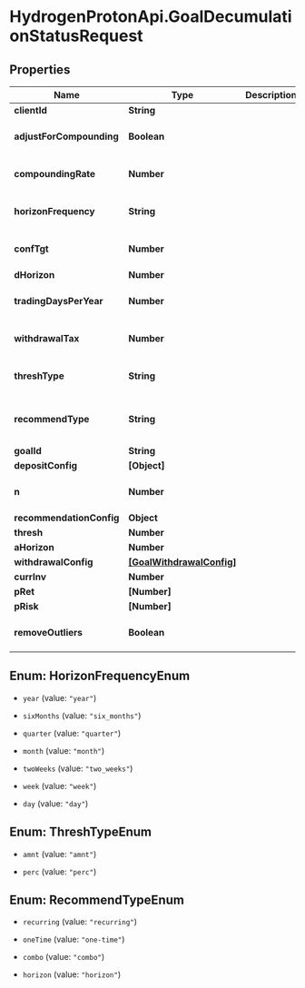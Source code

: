 # HydrogenProtonApi.GoalDecumulationStatusRequest

## Properties
Name | Type | Description | Notes
------------ | ------------- | ------------- | -------------
**clientId** | **String** |  | [optional] 
**adjustForCompounding** | **Boolean** |  | [optional] [default to false]
**compoundingRate** | **Number** |  | [optional] [default to 0.0]
**horizonFrequency** | **String** |  | [optional] [default to 'year']
**confTgt** | **Number** |  | [optional] [default to 0.9]
**dHorizon** | **Number** |  | [optional] 
**tradingDaysPerYear** | **Number** |  | [optional] [default to 252]
**withdrawalTax** | **Number** |  | [optional] [default to 0.0]
**threshType** | **String** |  | [optional] [default to 'perc']
**recommendType** | **String** |  | [optional] [default to 'horizon']
**goalId** | **String** |  | [optional] 
**depositConfig** | **[Object]** |  | [optional] 
**n** | **Number** |  | [optional] [default to 1000]
**recommendationConfig** | **Object** |  | [optional] 
**thresh** | **Number** |  | [optional] 
**aHorizon** | **Number** |  | [optional] 
**withdrawalConfig** | [**[GoalWithdrawalConfig]**](GoalWithdrawalConfig.md) |  | [optional] 
**currInv** | **Number** |  | [optional] 
**pRet** | **[Number]** |  | 
**pRisk** | **[Number]** |  | 
**removeOutliers** | **Boolean** |  | [optional] [default to true]


<a name="HorizonFrequencyEnum"></a>
## Enum: HorizonFrequencyEnum


* `year` (value: `"year"`)

* `sixMonths` (value: `"six_months"`)

* `quarter` (value: `"quarter"`)

* `month` (value: `"month"`)

* `twoWeeks` (value: `"two_weeks"`)

* `week` (value: `"week"`)

* `day` (value: `"day"`)




<a name="ThreshTypeEnum"></a>
## Enum: ThreshTypeEnum


* `amnt` (value: `"amnt"`)

* `perc` (value: `"perc"`)




<a name="RecommendTypeEnum"></a>
## Enum: RecommendTypeEnum


* `recurring` (value: `"recurring"`)

* `oneTime` (value: `"one-time"`)

* `combo` (value: `"combo"`)

* `horizon` (value: `"horizon"`)




